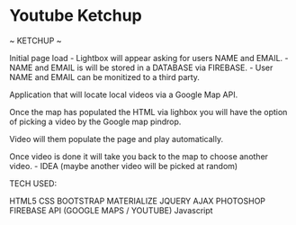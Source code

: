 # Youtube Ketchup
~ KETCHUP ~

Initial page load - Lightbox will appear asking for users NAME and EMAIL. - NAME and EMAIL is will be stored in a DATABASE via FIREBASE. - User NAME and EMAIL can be monitized to a third party.

Application that will locate local videos via a Google Map API.

Once the map has populated the HTML via lighbox you will have the option of picking a video by the Google map pindrop.

Video will them populate the page and play automatically.

Once video is done it will take you back to the map to choose another video. - IDEA (maybe another video will be picked at random)

TECH USED:

HTML5
CSS
BOOTSTRAP
MATERIALIZE
JQUERY
AJAX
PHOTOSHOP
FIREBASE
API (GOOGLE MAPS / YOUTUBE)
Javascript
